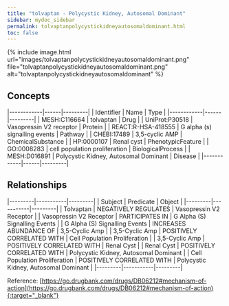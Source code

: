 ```yaml
---
title: "tolvaptan - Polycystic Kidney, Autosomal Dominant"
sidebar: mydoc_sidebar
permalink: tolvaptanpolycystickidneyautosomaldominant.html
toc: false 
---
```


{% include image.html url="images/tolvaptanpolycystickidneyautosomaldominant.png" file="tolvaptanpolycystickidneyautosomaldominant.png" alt="tolvaptanpolycystickidneyautosomaldominant" %}

## Concepts

|------------|------|---------|
| Identifier | Name | Type    |
|------------|------|---------|
| MESH:C116664 | tolvaptan | Drug |
| UniProt:P30518 | Vasopressin V2 receptor | Protein |
| REACT:R-HSA-418555 | G alpha (s) signalling events | Pathway |
| CHEBI:17489 | 3,5-cyclic AMP | ChemicalSubstance |
| HP:0000107 | Renal cyst | PhenotypicFeature |
| GO:0008283 | cell population proliferation | BiologicalProcess |
| MESH:D016891 | Polycystic Kidney, Autosomal Dominant | Disease |
|------------|------|---------|

## Relationships

|---------|-----------|---------|
| Subject | Predicate | Object  |
|---------|-----------|---------|
| Tolvaptan | NEGATIVELY REGULATES | Vasopressin V2 Receptor |
| Vasopressin V2 Receptor | PARTICIPATES IN | G Alpha (S) Signalling Events |
| G Alpha (S) Signalling Events | INCREASES ABUNDANCE OF | 3,5-Cyclic Amp |
| 3,5-Cyclic Amp | POSITIVELY CORRELATED WITH | Cell Population Proliferation |
| 3,5-Cyclic Amp | POSITIVELY CORRELATED WITH | Renal Cyst |
| Renal Cyst | POSITIVELY CORRELATED WITH | Polycystic Kidney, Autosomal Dominant |
| Cell Population Proliferation | POSITIVELY CORRELATED WITH | Polycystic Kidney, Autosomal Dominant |
|---------|-----------|---------|

Reference: [https://go.drugbank.com/drugs/DB06212#mechanism-of-action](https://go.drugbank.com/drugs/DB06212#mechanism-of-action){:target="_blank"}
